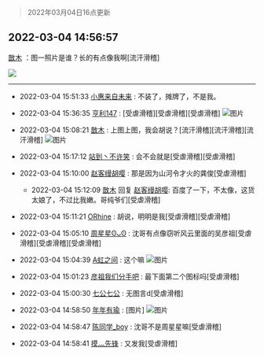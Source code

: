 > 2022年03月04日16点更新
<link rel="stylesheet" href="https://cdn.jsdelivr.net/gh/taotie6/sampleJSON@main/css/photo_show.css">
<meta name="referrer" content="no-referrer" />


 ## 2022-03-04 14:56:57 

 [㪚木](https://www.coolapk.com/feed/33988907?shareKey=ZTRiZjJiM2JmOTcyNjIyMWI5NDc~) ：图一照片是谁？长的有点像我啊[流汗滑稽] 

<div class="album">
<img class="img-item" src="https://image.coolapk.com/feed/2021/0405/19/1081091_0ab97ba0_0904_802@500x250.gif" />
</div>

 ------- 

- 2022-03-04 15:51:33 [小惠来自未来](uid=847097) : 不装了，摊牌了，不是我。 

- 2022-03-04 15:36:35 [亨利147](uid=2147238) : [受虐滑稽][受虐滑稽][受虐滑稽] ![图片](https://image.coolapk.com/feed/2021/0212/17/2497854_3b7f5118_3117_1037@180x180.gif)

- 2022-03-04 15:08:21 [㪚木](uid=1081091) : 上图上图，我会胡说？[流汗滑稽][流汗滑稽][流汗滑稽] ![图片](https://image.coolapk.com/feed/2022/0304/15/1081091_cf668ea3_7700_6228_365@1080x1920.jpeg)

- 2022-03-04 15:17:12 [站到丶不许笑](uid=1165627) : 会不会就是[受虐滑稽][受虐滑稽] 

- 2022-03-04 15:10:00 [赵客缦胡嘤](uid=2186376) : 那是因为山河令才火的龚俊[受虐滑稽] 

    - 2022-03-04 15:12:09 [㪚木](uid=1081091) 回复 [赵客缦胡嘤](uid=2186376): 百度了一下，不太像，这货太娘了，不过比我嫩。哥纯爷们[受虐滑稽] 

- 2022-03-04 15:11:21 [ORhine](uid=3247844) : 胡说，明明是我[受虐滑稽][受虐滑稽] 

- 2022-03-04 15:05:10 [周星星ʘᴗʘ](uid=1078199) : 沈哥有点像窃听风云里面的吴彦祖[受虐滑稽][受虐滑稽][受虐滑稽] 

- 2022-03-04 15:04:39 [A虹之间](uid=847312) : 这个嘛 ![图片](https://image.coolapk.com/feed/2022/0304/15/847312_7478_9662_49@828x1792.jpg)

- 2022-03-04 15:01:23 [彦祖我们分手吧](uid=3123598) : 最下面第二个图标吗[受虐滑稽] 

- 2022-03-04 15:00:30 [七公七公](uid=1763604) : 无图言d[受虐滑稽] 

- 2022-03-04 14:58:50 [年年有瑜](uid=3549248) : [图片] ![图片](https://image.coolapk.com/feed/2022/0301/18/1243854_23e2d473_9310_8364_900@828x542.jpeg)

- 2022-03-04 14:58:47 [陈同学_boy](uid=17968150) : 沈哥不是周星星嘛[受虐滑稽] 

- 2022-03-04 14:58:41 [摸灬先锋](uid=1006954) : 又发我[受虐滑稽] 

